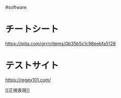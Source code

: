 #software 
# チートシート
https://qiita.com/grrrr/items/0b35b5c1c98eebfa5128

# テストサイト
https://regex101.com/

[[正規表現]]